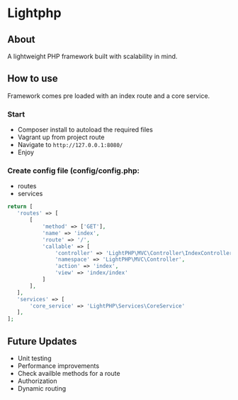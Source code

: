 # Lightphp

## About
A lightweight PHP framework built with scalability in mind.

## How to use
Framework comes pre loaded with an index route and a core service.

### Start
 - Composer install to autoload the required files
 - Vagrant up from project route
 - Navigate to ```http://127.0.0.1:8080/```
 - Enjoy

### Create config file (config/config.php:
 - routes
 - services
 
 ```php
 return [
    'routes' => [
        [
            'method' => ['GET'],
            'name' => 'index',
            'route' => '/',
            'callable' => [
                'controller' => 'LightPHP\MVC\Controller\IndexController',
                'namespace' => 'LightPHP\MVC\Controller',
                'action' => 'index',
                'view' => 'index/index'
            ]
        ],
    ],
    'services' => [
        'core_service' => 'LightPHP\Services\CoreService'
    ],
];
```

## Future Updates
 - Unit testing
 - Performance improvements
 - Check availble methods for a route
 - Authorization
 - Dynamic routing


